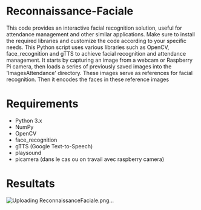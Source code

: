 # Reconnaissance-Faciale
This code provides an interactive facial recognition solution, useful for attendance management and other similar applications. Make sure to install the required libraries and customize the code according to your specific needs. This Python script uses various libraries such as OpenCV, face_recognition and gTTS to achieve facial recognition and attendance management. It starts by capturing an image from a webcam or Raspberry Pi camera, then loads a series of previously saved images into the 'ImagesAttendance' directory. These images serve as references for facial recognition. Then it encodes the faces in these reference images
# Requirements
* Python 3.x
* NumPy
* OpenCV
* face_recognition
* gTTS (Google Text-to-Speech)
* playsound
* picamera (dans le cas ou on travail avec raspberry camera)
  
# Resultats

![Uploading ReconnaissanceFaciale.png…]()

